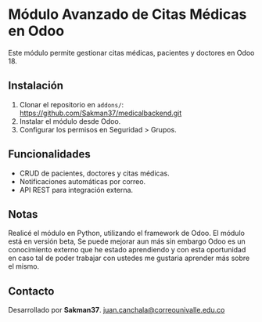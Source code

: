 # Módulo Avanzado de Citas Médicas en Odoo

Este módulo permite gestionar citas médicas, pacientes y doctores en Odoo 18.

## Instalación
1. Clonar el repositorio en `addons/`: https://github.com/Sakman37/medicalbackend.git
2. Instalar el módulo desde Odoo.
3. Configurar los permisos en Seguridad > Grupos.

## Funcionalidades
- CRUD de pacientes, doctores y citas médicas.
- Notificaciones automáticas por correo.
- API REST para integración externa.

## Notas
Realicé el módulo en Python, utilizando el framework de Odoo. 
El módulo está en versión beta, Se puede mejorar aun más sin embargo Odoo es un conocimiento externo que he estado aprendiendo y con esta oportunidad en caso tal de poder trabajar con ustedes me gustaria aprender más sobre el mismo.















## Contacto
Desarrollado por **Sakman37**.
juan.canchala@correounivalle.edu.co
